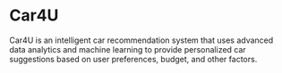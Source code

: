 # Car4U
Car4U is an intelligent car recommendation system that uses advanced data analytics and machine learning to provide personalized car suggestions based on user preferences, budget, and other factors.
